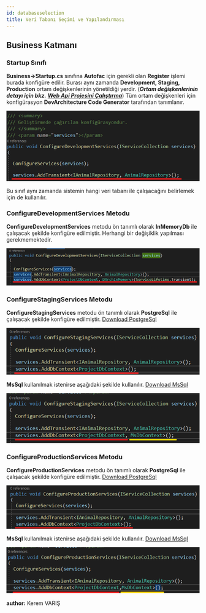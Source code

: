```yaml
---
id: databaseselection
title: Veri Tabanı Seçimi ve Yapılandırması
---
```


## Business Katmanı
### Startup Sınıfı
**Business->Startup.cs** sınıfına **Autofac** için gerekli olan **Register** işlemi burada konfigüre edilir. Burası aynı zamanda **Development, Staging, Production** ortam değişkenlerinin yönetildiği yerdir. (***Ortam değişkenlerinin detayı için bkz.*** [***Web Api Projesini Çalıştırma***](runprojectwebapi))
 Tüm ortam değişkenleri için konfigürasyon **DevArchitecture Code Generator** tarafından tanımlanır.

![](./../../../../media/image35.png) 

Bu sınıf aynı zamanda sistemin hangi veri tabanı ile çalışacağını belirlemek için de kullanılır.

### ConfigureDevelopmentServices Metodu
**ConfigureDevelopmentServices** metodu ön tanımlı olarak **InMemoryDb** ile çalışacak şekilde konfigüre edilmiştir.
Herhangi bir değişiklik yapılması gerekmemektedir.

![](./../../../../media/image36.png)

### ConfigureStagingServices Metodu
**ConfigureStagingServices** metodu ön tanımlı olarak **PostgreSql** ile çalışacak şekilde konfigüre edilmiştir. [Download PostgreSql](https://www.postgresql.org/download/)

![](./../../../../media/image37.png)

**MsSql** kullanılmak istenirse aşağıdaki şekilde kullanılır.
[Download MsSql](https://www.microsoft.com/en-us/sql-server/sql-server-downloads)

![](./../../../../media/image38.png)

### ConfigureProductionServices Metodu
**ConfigureProductionServices** metodu ön tanımlı olarak **PostgreSql** ile çalışacak şekilde konfigüre edilmiştir.
[Download PostgreSql](https://www.postgresql.org/download/)

![](./../../../../media/image40.png)

**MsSql** kullanılmak istenirse aşağıdaki şekilde kullanılır.
[Download MsSql](https://www.microsoft.com/en-us/sql-server/sql-server-downloads)

![](./../../../../media/image41.png)

**author:** Kerem VARIŞ